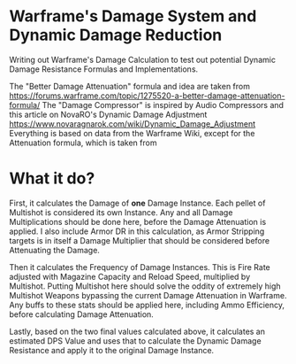 # Warframe's Damage System and Dynamic Damage Reduction

Writing out Warframe's Damage Calculation to test out potential Dynamic Damage Resistance Formulas and Implementations.

The "Better Damage Attenuation" formula and idea are taken from https://forums.warframe.com/topic/1275520-a-better-damage-attenuation-formula/
The "Damage Compressor" is inspired by Audio Compressors and this article on NovaRO's Dynamic Damage Adjustment https://www.novaragnarok.com/wiki/Dynamic_Damage_Adjustment
Everything is based on data from the Warframe Wiki, except for the Attenuation formula, which is taken from 

# What it do?

First, it calculates the Damage of **one** Damage Instance. Each pellet of Multishot is considered its own Instance. Any and all Damage Multiplications should be done here, before the Damage Attenuation is applied. I also include Armor DR in this calculation, as Armor Stripping targets is in itself a Damage Multiplier that should be considered before Attenuating the Damage.

Then it calculates the Frequency of Damage Instances. This is Fire Rate adjusted with Magazine Capacity and Reload Speed, multiplied by Multishot. Putting Multishot here should solve the oddity of extremely high Multishot Weapons bypassing the current Damage Attenuation in Warframe. Any buffs to these stats should be applied here, including Ammo Efficiency, before calculating Damage Attenuation.

Lastly, based on the two final values calculated above, it calculates an estimated DPS Value and uses that to calculate the Dynamic Damage Resistance and apply it to the original Damage Instance.
